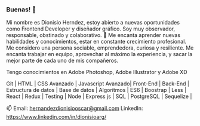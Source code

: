 ### Buenas! 👋
Mi nombre es Dionisio Herndez, estoy abierto a nuevas oportunidades como Frontend Developer y diseñador gráfico. Soy muy observador, responsable, obstinado y colaborativo. 
🌱 Me encanta aprender nuevas habilidades y conocimientos, estar en constante crecimiento profesional.
Me considero una persona sociable, emprendedora, curiosa y resiliente. Me encanta trabajar en equipo, aprovechar al máximo la experiencia, y sacar la mejor parte de cada uno de mis compañeros.

Tengo conocimientos en Adobe Photoshop, Adobe Illustrator y Adobe XD

Git | HTML | CSS Avanzado | Javascript Avanzado| Front-End | Back-End | Estructura de datos | Base de datos | Algoritmos | ES6 | Boostrap | Less | React | Redux | Testing | Node | Express js | SQL | PostgreSQL | Sequelize | 

📫
Email: hernandezdionisiooscar@gmail.com
LinkedIn: https://www.linkedin.com/in/dionisioarg/
